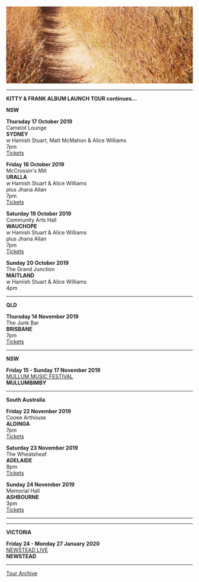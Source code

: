 ![](data/image/news/tourbanner2.jpg)

* * * * *

**KITTY & FRANK ALBUM LAUNCH TOUR continues...**

**NSW**

**Thursday 17 October 2019**\
Camelot Lounge\
**SYDNEY**\
w Hamish Stuart, Matt McMahon & Alice Williams\
7pm\
[Tickets](https://www.stickytickets.com.au/90127)

**Friday 18 October 2019**\
McCrossin's Mill\
**URALLA**\
w Hamish Stuart & Alice Williams\
plus Jhana Allan\
7pm\
[Tickets](https://www.trybooking.com/BEATW)

**Saturday 19 October 2019**\
Community Arts Hall\
**WAUCHOPE**\
w Hamish Stuart & Alice Williams\
plus Jhana Allan\
7pm\
[Tickets](https://www.trybooking.com/BEAQD)

**Sunday 20 October 2019**\
The Grand Junction\
**MAITLAND**\
w Hamish Stuart & Alice Williams\
4pm

* * * * *

**QLD**

**Thursday 14 November 2019**\
The Junk Bar\
**BRISBANE**\
7pm\
[Tickets](http://www.trybooking.com/BEAUC)

* * * * *

**NSW**

**Friday 15 - Sunday 17 November 2019**\
[MULLUM MUSIC FESTIVAL](https://www.mullummusicfestival.com/)\
**MULLUMBIMBY**

* * * * *

**South Australia**

**Friday 22 November 2019**\
Cooee Arthouse\
**ALDINGA**\
7pm\
[Tickets](https://www.eventbrite.com.au/e/lucie-thorne-kitty-frank-album-launch-tickets-65167321212)

**Saturday 23 November 2019**\
The Wheatsheaf\
**ADELAIDE**\
8pm\
[Tickets](http://www.trybooking.com/BEAUJ)

**Sunday 24 November 2019**\
Memorial Hall\
**ASHBOURNE**\
3pm\
[Tickets](http://www.trybooking.com/BEAUK)

* * * * *
* * * * *

**VICTORIA**

**Friday 24 - Monday 27 January 2020**\
[NEWSTEAD LIVE](https://www.newsteadlive.com)\
**NEWSTEAD**  

* * * * *

[Tour Archive](tour/archive)
